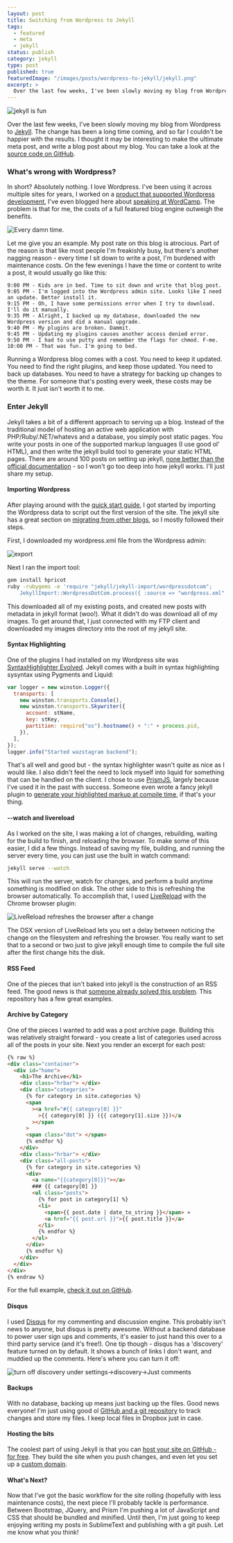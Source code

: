 ```yaml
---
layout: post
title: Switching from Wordpress to Jekyll
tags:
  - featured
  - meta
  - jekyll
status: publish
category: jekyll
type: post
published: true
featuredImage: "/images/posts/wordpress-to-jekyll/jekyll.png"
excerpt: >
  Over the last few weeks, I've been slowly moving my blog from Wordpress to Jekyll. The change has been a long time coming, and so far I couldn't be happier with the results. I thought it may be interesting to make the ultimate meta post, and write a blog post about my blog. You can take a look at the source code on GitHub. Jekyll takes a bit of a different approach to serving up a blog. Instead of the traditional model of hosting an active web application with PHP/Ruby/.NET/whatever and a database, you simply post static pages.
---
```


![jekyll is fun](/images/posts/wordpress-to-jekyll/jekyll.png)

Over the last few weeks, I've been slowly moving my blog from Wordpress to [Jekyll](http://jekyllrb.com/). The change has been a long time coming, and so far I couldn't be happier with the results. I thought it may be interesting to make the ultimate meta post, and write a blog post about my blog. You can take a look at the [source code on GitHub](https://github.com/JustinBeckwith/justinbeckwith.github.io).

### What's wrong with Wordpress?

In short? Absolutely nothing. I love Wordpress. I've been using it across multiple sites for years, I worked on a [product that supported Wordpress development](http://webmatrix.com), I've even blogged here about [speaking at WordCamp](http://jbeckwith.com/2012/06/09/wordpress-and-webmatrix/). The problem is that for me, the costs of a full featured blog engine outweigh the benefits.

![Every damn time.](/images/posts/wordpress-to-jekyll/update.png)

Let me give you an example. My post rate on this blog is atrocious. Part of the reason is that like most people I'm freakishly busy, but there's another nagging reason - every time I sit down to write a post, I'm burdened with maintenance costs. On the few evenings I have the time or content to write a post, it would usually go like this:

```text
9:00 PM - Kids are in bed. Time to sit down and write that blog post.
9:05 PM - I'm logged into the Wordpress admin site. Looks like I need an update. Better install it.
9:15 PM - Oh, I have some permissions error when I try to download. I'll do it manually.
9:35 PM - Alright, I backed up my database, downloaded the new Wordpress version and did a manual upgrade.
9:40 PM - My plugins are broken. Dammit.
9:45 PM - Updating my plugins causes another access denied error.
9:50 PM - I had to use putty and remember the flags for chmod. F-me.
10:00 PM - That was fun. I'm going to bed.
```

Running a Wordpress blog comes with a cost. You need to keep it updated. You need to find the right plugins, and keep those updated. You need to back up databases. You need to have a strategy for backing up changes to the theme. For someone that's posting every week, these costs may be worth it. It just isn't worth it to me.

### Enter Jekyll

Jekyll takes a bit of a different approach to serving up a blog. Instead of the traditional model of hosting an active web application with PHP/Ruby/.NET/whatevs and a database, you simply post static pages. You write your posts in one of the supported markup languages (I use good ol' HTML), and then write the jekyll build tool to generate your static HTML pages. There are around 100 posts on setting up jekyll, [none better than the official documentation](http://jekyllrb.com/docs/home/) - so I won't go too deep into how jekyll works. I'll just share my setup.

#### Importing Wordpress

After playing around with the [quick start guide](http://jekyllrb.com/docs/quickstart/), I got started by importing the Wordpress data to script out the first version of the site. The jekyll site has a great section on [migrating from other blogs](http://jekyllrb.com/docs/migrations/), so I mostly followed their steps.

First, I downloaded my wordpress.xml file from the Wordpress admin:

![export](/images/posts/wordpress-to-jekyll/export.png)

Next I ran the import tool:

```sh
gem install hpricot
ruby -rubygems -e 'require "jekyll/jekyll-import/wordpressdotcom";
    JekyllImport::WordpressDotCom.process({ :source => "wordpress.xml" })'
```

This downloaded all of my existing posts, and created new posts with metadata in jekyll format (woo!). What it didn't do was download all of my images. To get around that, I just connected with my FTP client and downloaded my images directory into the root of my jekyll site.

#### Syntax Highlighting

One of the plugins I had installed on my Wordpress site was [SyntaxHighlighter Evolved](http://wordpress.org/plugins/syntaxhighlighter/). Jekyll comes with a built in syntax highlighting sysyntax using Pygments and Liquid:

```js
var logger = new winston.Logger({
  transports: [
    new winston.transports.Console(),
    new winston.transports.Skywriter({
      account: stName,
      key: stKey,
      partition: require("os").hostname() + ":" + process.pid,
    }),
  ],
});
logger.info("Started wazstagram backend");
```

That's all well and good but - the syntax highlighter wasn't quite as nice as I would like. I also didn't feel the need to lock myself into liquid for something that can be handled on the client. I chose to use [PrismJS](http://prismjs.com/), largely because I've used it in the past with success. Someone even wrote a fancy jekyll plugin to [generate your highlighted markup at compile time](http://gmurphey.com/2012/08/09/jekyll-plugin-syntax-highlighting-with-prism.html), if that's your thing.

#### --watch and livereload

As I worked on the site, I was making a lot of changes, rebuilding, waiting for the build to finish, and reloading the browser. To make some of this easier, I did a few things. Instead of saving my file, building, and running the server every time, you can just use the built in watch command:

```sh
jekyll serve --watch
```

This will run the server, watch for changes, and perform a build anytime something is modified on disk. The other side to this is refreshing the browser automatically. To accomplish that, I used [LiveReload](http://livereload.com/) with the Chrome browser plugin:

![LiveReload refreshes the browser after a change](/images/posts/wordpress-to-jekyll/livereload.png)

The OSX version of LiveReload lets you set a delay between noticing the change on the filesystem and refreshing the browser. You really want to set that to a second or two just to give jekyll enough time to compile the full site after the first change hits the disk.

#### RSS Feed

One of the pieces that isn't baked into jekyll is the construction of an RSS feed. The good news is that [someone already solved this problem](https://github.com/snaptortoise/jekyll-rss-feeds). This repository has a few great examples.

#### Archive by Category

One of the pieces I wanted to add was a post archive page. Building this was relatively straight forward - you create a list of categories used across all of the posts in your site. Next you render an excerpt for each post:

```html
{% raw %}
<div class="container">
  <div id="home">
    <h1>The Archive</h1>
    <div class="hrbar"> </div>
    <div class="categories">
      {% for category in site.categories %}
      <span
        ><a href="#{{ category[0] }}"
          >{{ category[0] }} ({{ category[1].size }})</a
        ></span
      >
      <span class="dot"> </span>
      {% endfor %}
    </div>
    <div class="hrbar"> </div>
    <div class="all-posts">
      {% for category in site.categories %}
      <div>
        <a name="{{category[0]}}"></a>
        ### {{ category[0] }}
        <ul class="posts">
          {% for post in category[1] %}
          <li>
            <span>{{ post.date | date_to_string }}</span> »
            <a href="{{ post.url }}">{{ post.title }}</a>
          </li>
          {% endfor %}
        </ul>
      </div>
      {% endfor %}
    </div>
  </div>
</div>
{% endraw %}
```

For the full example, [check it out on GitHub](https://github.com/JustinBeckwith/justinbeckwith.github.io/blob/master/archive.html).

#### Disqus

I used [Disqus](http://disqus.com/) for my commenting and discussion engine. This probably isn't news to anyone, but disqus is pretty awesome. Without a backend database to power user sign ups and comments, it's easier to just hand this over to a third party service (and it's free!). One tip though - disqus has a 'discovery' feature turned on by default. It shows a bunch of links I don't want, and muddied up the comments. Here's where you can turn it off:

![turn off discovery under settings->discovery->Just comments](/images/posts/wordpress-to-jekyll/disqus.png)

#### Backups

With no database, backing up means just backing up the files. Good news everyone! I'm just using good ol [GitHub and a git repository](https://github.com/JustinBeckwith/justinbeckwith.github.io) to track changes and store my files. I keep local files in Dropbox just in case.

#### Hosting the bits

The coolest part of using Jekyll is that you can [host your site on GitHub - for free](https://help.github.com/articles/using-jekyll-with-pages). They build the site when you push changes, and even let you set up a [custom domain](https://help.github.com/articles/setting-up-a-custom-domain-with-pages).

#### What's Next?

Now that I've got the basic workflow for the site rolling (hopefully with less maintenance costs), the next piece I'll probably tackle is performance. Between Bootstrap, JQuery, and Prism I'm pushing a lot of JavaScript and CSS that should be bundled and minified. Until then, I'm just going to keep enjoying writing my posts in SublimeText and publishing with a git push. Let me know what you think!
